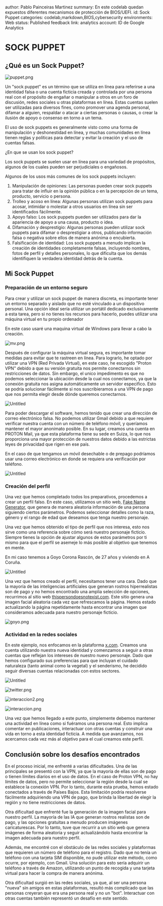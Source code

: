 author: Pablo Painceiras Martinez
summary: En este codelab quedan expuestos diferentes mecanismos de protección de BIOS/UEFI.
id: Sock Puppet
categories: codelab,markdown,BIOS,cybersecurity
environments: Web
status: Published
feedback link:
analytics account: ID de Google Analytics

# SOCK PUPPET

## ¿Qué es un Sock Puppet?

![puppet.png](img/puppet.png)

Un "sock puppet" es un término que se utiliza en línea para referirse a una identidad falsa o una cuenta ficticia creada y controlada por una persona real con el propósito de engañar o manipular a otros en un foro de discusión, redes sociales u otras plataformas en línea. Estas cuentas suelen ser utilizadas para diversos fines, como promover una agenda personal, difamar a alguien, respaldar o atacar a ciertas personas o causas, o crear la ilusión de apoyo o consenso en torno a un tema.

El uso de sock puppets es generalmente visto como una forma de manipulación y deshonestidad en línea, y muchas comunidades en línea tienen reglas y políticas para detectar y evitar la creación y el uso de cuentas falsas.

¿En que se usan los sock puppet?

Los sock puppets se suelen usar en línea para una variedad de propósitos, algunos de los cuales pueden ser perjudiciales o engañosos. 

Algunos de los usos más comunes de los sock puppets incluyen:

1. Manipulación de opiniones: Las personas pueden crear sock puppets para tratar de influir en la opinión pública o en la percepción de un tema, producto, servicio o persona.
2. Trolleo y acoso en línea: Algunas personas utilizan sock puppets para acosar, intimidar o molestar a otros usuarios en línea sin ser identificados fácilmente.
3. Apoyo falso: Los sock puppets pueden ser utilizados para dar la apariencia de apoyo a una causa, producto o idea.
4. Difamación y desprestigio: Algunas personas pueden utilizar sock puppets para difamar o desprestigiar a otros, publicando información falsa o negativa sobre ellos de manera anónima o encubierta.
5. Falsificación de identidad: Los sock puppets a menudo implican la creación de identidades completamente falsas, incluyendo nombres, fotos de perfil y detalles personales, lo que dificulta que los demás identifiquen la verdadera identidad detrás de la cuenta.

## Mi Sock Puppet

### Preparación de un entorno seguro

Para crear y utilizar un sock puppet de manera discreta, es importante tener un entorno separado y aislado que no esté vinculado a un dispositivo personal. Una opción ideal sería utilizar un portátil dedicado exclusivamente a esta tarea, pero si no tienes los recursos para hacerlo, puedes utilizar una máquina virtual en tu propio ordenador

En este caso usaré una maquina virtual de Windows para llevar a cabo la creación.

![mv.png](img/mv.png)

Después de configurar la máquina virtual segura, es importante tomar medidas para evitar que te rastreen en línea. Para lograrlo, he optado por utilizar una VPN (Red Privada Virtual), en este caso, he escogido "Proton VPN" debido a que su versión gratuita nos permite conectarnos sin restricciones de datos. Sin embargo, el unico impedimento es que no podemos seleccionar la ubicación desde la cual nos conectamos, ya que la conexión gratuita nos asigna automáticamente un servidor especifico. Esto se podría solucionar fácilmente si nos suscribieramos a una VPN de pago que nos permita elegir desde dónde queremos conectarnos.

![Untitled](img/Untitled.png)

Para poder descargar el software, hemos tenido que crear una dirección de correo electrónico falsa. No podemos utilizar Gmail debido a que requiere verificar nuestra cuenta con un número de teléfono móvil, y queríamos mantener el mayor anonimato posible. En su lugar, creamos una cuenta en PROTON Mail, ya que esta plataforma tiene su sede en Suiza, lo que nos proporciona una mayor protección de nuestros datos debido a las estrictas leyes de privacidad que rigen en ese país.

En el caso de que tengamos un móvil desechable o de prepago podríamos usar una correo electrónico en donde se requiera una verificación por teléfono.

![Untitled](img/vpn.png)

### Creación del perfil

Una vez que hemos completado todos los preparativos, procedemos a crear un perfil falso. En este caso, utilizamos un sitio web, [Fake Name Generator](https://www.fakenamegenerator.com/gen-male-sp-sp.php?s=6493c501-8994-4262-bd65-a34ca6d6ee43), que genera de manera aleatoria información de una persona siguiendo ciertos parámetros. Podemos seleccionar detalles como la raza, género y el rango de edad que deseamos que tenga nuestro personaje.

Una vez que hemos obtenido el tipo de perfil que nos interesa, esto nos sirve como una referencia sobre cómo será nuestro personaje ficticio. Siempre tienes la opción de ajustar algunos de estos parámetros por ti mismo para que el perfil se asemeje lo más posible al objetivo que tenemos en mente.

En mi caso tenemos a Goyo Corona Rascón, de 27 años y viviendo en A Coruña.

![Untitled](img/perfil.png)

Una vez que hemos creado el perfil, necesitamos tener una cara. Dado que la mayoría de las inteligencias artificiales que generan rostros hiperrealistas son de pago y no hemos encontrado una amplia selección de opciones, recurrimos al sitio web [thispersondoesnotexist.com](http://thispersondoesnotexist.com/). Este sitio genera una imagen facial aleatoria cada vez que refrescamos la página. Hemos estado actualizando la página repetidamente hasta encontrar una imagen que consideramos adecuada para nuestro personaje ficticio.

![goyo.png](img/goyo.png)

### Actividad en la redes sociales

En este ejemplo, nos enfocamos en la plataforma [x.com](http://x.com/). Creamos una cuenta utilizando nuestra nueva identidad y comenzamos a seguir a otras cuentas que reflejan los intereses de nuestro nuevo personaje. Dado que hemos configurado sus preferencias para que incluyan el cuidado naturaleza (tanto animal como la vegetal) y el senderismo, he decidido seguir diversas cuentas relacionadas con estos sectores.

![Untitled](img/x.png)

![twitter.png](img/twitter.png)

![interaccion2.png](img/interaccion2.png)

![interaccion.png](img/interaccion.png)

Una vez que hemos llegado a este punto, simplemente debemos mantener una actividad en línea como si fuéramos una persona real. Esto implica comentar en publicaciones, interactuar con otras cuentas y construir una vida en torno a esta identidad ficticia. A medida que avanzamos, nos acercamos cada vez más al objetivo para el cual creamos este perfil.

## Conclusión sobre los desafíos encontrados

En el proceso inicial, me enfrenté a varias dificultades. Una de las principales se presentó con la VPN, ya que la mayoría de ellas son de pago o tienen límites diarios en el uso de datos. En el caso de Proton VPN, no hay límites de datos, pero no permite seleccionar la región desde la cual se establece la conexión VPN. Por lo tanto, durante esta prueba, hemos estado conectados a través de Países Bajos. Esta limitación podría resolverse fácilmente adquiriendo una VPN de pago, que brinda la libertad de elegir la región y no tiene restricciones de datos.

Otra dificultad que enfrenté fue la generación de la imagen facial para nuestro perfil. La mayoría de las IA que generan rostros realistas son de pago, y las opciones gratuitas a menudo producen imágenes caricaturescas. Por lo tanto, tuve que recurrir a un sitio web que genera imágenes de forma aleatoria y seguir actualizándolo hasta encontrar la imagen adecuada para nuestro perfil.

Además, me encontré con el obstáculo de las redes sociales y plataformas que requieren un número de teléfono para el registro. Dado que no tenía un teléfono con una tarjeta SIM disponible, no pude utilizar este método, como ocurre, por ejemplo, con Gmail. Una solución para esto sería adquirir un teléfono a través de Amazon, utilizando un punto de recogida y una tarjeta virtual para hacer la compra de manera anónima.

Otra dificultad surgió en las redes sociales, ya que, al ser una persona "nueva" sin amigos en estas plataformas, resultó más complicado que las personas creyeran que era una persona real y no un "bot". Interactuar con otras cuentas también representó un desafío en este sentido.